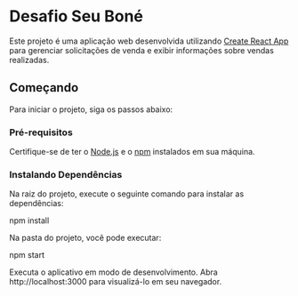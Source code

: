 # Desafio Seu Boné

Este projeto é uma aplicação web desenvolvida utilizando [Create React App](https://github.com/facebook/create-react-app) para gerenciar solicitações de venda e exibir informações sobre vendas realizadas.

## Começando

Para iniciar o projeto, siga os passos abaixo:

### Pré-requisitos

Certifique-se de ter o [Node.js](https://nodejs.org/) e o [npm](https://www.npmjs.com/) instalados em sua máquina.

### Instalando Dependências

Na raiz do projeto, execute o seguinte comando para instalar as dependências:

npm install

Na pasta do projeto, você pode executar:

npm start

Executa o aplicativo em modo de desenvolvimento.
Abra http://localhost:3000 para visualizá-lo em seu navegador.
```bash
